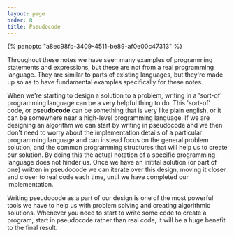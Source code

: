 ```yaml
---
layout: page
order: 8
title: Pseudocode
---
```


{% panopto "a8ec98fc-3409-4511-be89-af0e00c47313" %}

Throughout these notes we have seen many examples of programming statements and expressions, but these are not from a real programming language. They are similar to parts of existing languages, but they're made up so as to have fundamental examples specifically for these notes.

When we're starting to design a solution to a problem, writing in a 'sort-of' programming language can be a very helpful thing to do. This 'sort-of' code, or **pseudocode** can be something that is very like plain english, or it can be somewhere near a high-level programming language. If we are designing an algorithm we can start by writing in pseudocode and we then don't need to worry about the implementation details of a particular programming language and can instead focus on the general problem solution, and the common programming structures that will help us to create our solution. By doing this the actual notation of a specific programming language does not hinder us. Once we have an initital solution (or part of one) written in pseudocode we can iterate over this design, moving it closer and closer to real code each time, until we have completed our implementation.

Writing pseudocode as a part of our design is one of the most powerful tools we have to help us with problem solving and creating algorithmic solutions. Whenever you need to start to write some code to create a program, start in pseudocode rather than real code, it will be a huge benefit to the final result.
